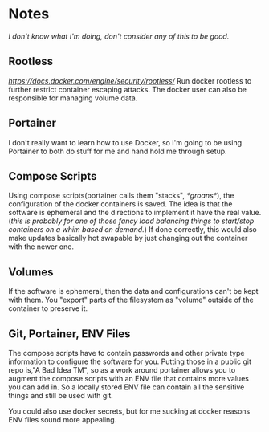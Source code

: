 
# Notes
*I don't know what I'm doing, don't consider any of this to be good.*

## Rootless
*https://docs.docker.com/engine/security/rootless/*
Run docker rootless to further restrict container escaping attacks. The docker
user can also be responsible for managing volume data.

## Portainer
I don't really want to learn how to use Docker, so I'm going to be using 
Portainer to both do stuff for me and hand hold me through setup.

## Compose Scripts
Using compose scripts(portainer calls them "stacks", *\*groans\**), the 
configuration of the docker containers is saved. The idea is that the software 
is ephemeral and the directions to implement it have the real value. (*this is 
probably for one of those fancy load balancing things to start/stop containers
on a whim based on demand.*) If done correctly, this would also make updates
basically hot swapable by just changing out the container with the newer one.

## Volumes
If the software is ephemeral, then the data and configurations can't be kept 
with them. You "export" parts of the filesystem as "volume" outside of the 
container to preserve it. 

## Git, Portainer, ENV Files
The compose scripts have to contain passwords and other private type information
to configure the software for you. Putting those in a public git repo is,"A Bad
Idea TM", so as a work around portainer allows you to augment the compose 
scripts with an ENV file that contains more values you can add in. So a locally 
stored ENV file can contain all the sensitive things and still be used with git.

You could also use docker secrets, but for me sucking at docker reasons ENV 
files sound more appealing.
